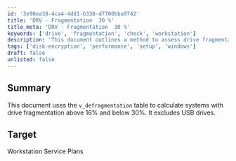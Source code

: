 ```yaml
---
id: '3e90ea38-4ca4-4dd1-b338-d7700bba9742'
title: 'DRV - Fragmentation  30 %'
title_meta: 'DRV - Fragmentation  30 %'
keywords: ['drive', 'fragmentation', 'check', 'workstation']
description: 'This document outlines a method to assess drive fragmentation levels in systems, specifically targeting those with fragmentation between 16% and 30%, while excluding USB drives. It is designed for Workstation Service Plans to ensure optimal performance.'
tags: ['disk-encryption', 'performance', 'setup', 'windows']
draft: false
unlisted: false
---
```


## Summary

This document uses the `v_defragmentation` table to calculate systems with drive fragmentation above 16% and below 30%. It excludes USB drives.

## Target

Workstation Service Plans



